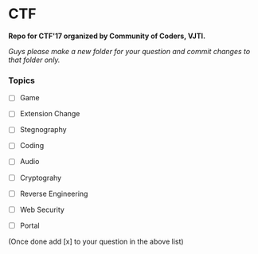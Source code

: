 # CTF
__Repo for CTF'17 organized by Community of Coders, VJTI.__

*Guys please make a new folder for your question and commit changes to that folder only.*

### Topics

- [ ] Game
- [ ] Extension Change
- [ ] Stegnography
- [ ] Coding
- [ ] Audio
- [ ] Cryptograhy
- [ ] Reverse Engineering
- [ ] Web Security

- [ ] Portal

(Once done add [x] to your question in the above list)

